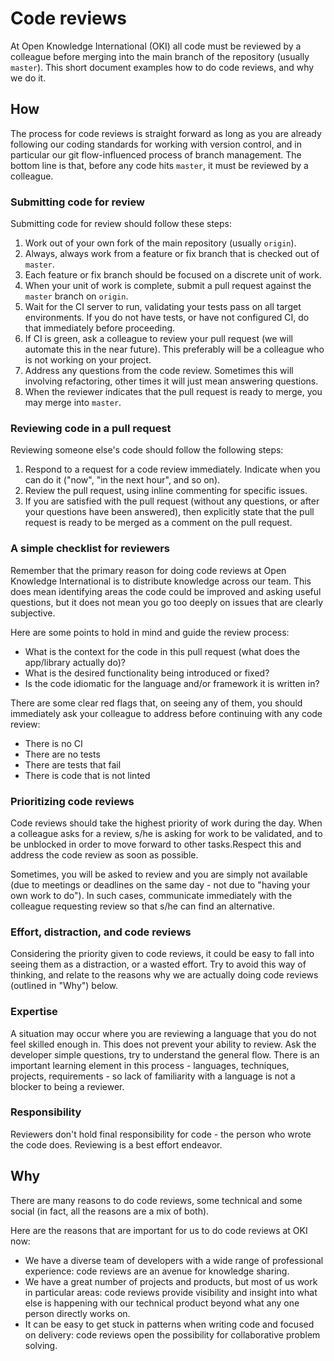 # Code reviews

At Open Knowledge International (OKI) all code must be reviewed by a colleague before merging into the main branch of the repository (usually `master`). This short document examples how to do code reviews, and why we do it.

## How

The process for code reviews is straight forward as long as you are already following our coding standards for working with version control, and in particular our git flow-influenced process of branch management. The bottom line is that, before any code hits `master`, it must be reviewed by a colleague.

### Submitting code for review

Submitting code for review should follow these steps:

1. Work out of your own fork of the main repository (usually `origin`).
2. Always, always work from a feature or fix branch that is checked out of `master`.
3. Each feature or fix branch should be focused on a discrete unit of work.
4. When your unit of work is complete, submit a pull request against the `master` branch on `origin`.
5. Wait for the CI server to run, validating your tests pass on all target environments. If you do not have tests, or have not configured CI, do that immediately before proceeding.
6. If CI is green, ask a colleague to review your pull request (we will automate this in the near future). This preferably will be a colleague who is not working on your project.
7. Address any questions from the code review. Sometimes this will involving refactoring, other times it will just mean answering questions.
8. When the reviewer indicates that the pull request is ready to merge, you may merge into `master`.

### Reviewing code in a pull request

Reviewing someone else's code should follow the following steps:

1. Respond to a request for a code review immediately. Indicate when you can do it ("now", "in the next hour", and so on).
2. Review the pull request, using inline commenting for specific issues.
3. If you are satisfied with the pull request (without any questions, or after your questions have been answered), then explicitly state that the pull request is ready to be merged as a comment on the pull request.

### A simple checklist for reviewers

Remember that the primary reason for doing code reviews at Open Knowledge International is to distribute knowledge across our team. This does mean identifying areas the code could be improved and asking useful questions, but it does not mean you go too deeply on issues that are clearly subjective.

Here are some points to hold in mind and guide the review process:

* What is the context for the code in this pull request (what does the app/library actually do)?
* What is the desired functionality being introduced or fixed?
* Is the code idiomatic for the language and/or framework it is written in?

There are some clear red flags that, on seeing any of them, you should immediately ask your colleague to address before continuing with any code review:

* There is no CI
* There are no tests
* There are tests that fail
* There is code that is not linted

### Prioritizing code reviews

Code reviews should take the highest priority of work during the day. When a colleague asks for a review, s/he is asking for work to be validated, and to be unblocked in order to move forward to other tasks.Respect this and address the code review as soon as possible.

Sometimes, you will be asked to review and you are simply not available (due to meetings or deadlines on the same day - not due to "having your own work to do"). In such cases, communicate immediately with the colleague requesting review so that s/he can find an alternative.

### Effort, distraction, and code reviews

Considering the priority given to code reviews, it could be easy to fall into seeing them as a distraction, or a wasted effort. Try to avoid this way of thinking, and relate to the reasons why we are actually doing code reviews (outlined in "Why") below.

### Expertise

A situation may occur where you are reviewing a language that you do not feel skilled enough in. This does not prevent your ability to review. Ask the developer simple questions, try to understand the general flow. There is an important learning element in this process - languages, techniques, projects, requirements - so lack of familiarity with a language is not a blocker to being a reviewer.

### Responsibility

Reviewers don't hold final responsibility for code - the person who wrote the code does. Reviewing is a best effort endeavor. 

## Why

There are many reasons to do code reviews, some technical and some social (in fact, all the reasons are a mix of both). 

Here are the reasons that are important for us to do code reviews at OKI now:

* We have a diverse team of developers with a wide range of professional experience: code reviews are an avenue for knowledge sharing.
* We have a great number of projects and products, but most of us work in particular areas: code reviews provide visibility and insight into what else is happening with our technical product beyond what any one person directly works on.
* It can be easy to get stuck in patterns when writing code and focused on delivery: code reviews open the possibility for collaborative problem solving.

